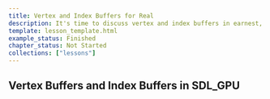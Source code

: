```yaml
---
title: Vertex and Index Buffers for Real
description: It's time to discuss vertex and index buffers in earnest, we've been able to get by without them until now, but if we want to draw models, it's the most straight forward way.
template: lesson_template.html
example_status: Finished
chapter_status: Not Started
collections: ["lessons"]
---
```


## Vertex Buffers and Index Buffers in SDL_GPU
